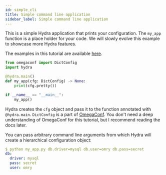 ```yaml
---
id: simple_cli
title: Simple command line application
sidebar_label: Simple command line application
---
```


This is a simple Hydra application that prints your configuration.
The `my_app` function is a place holder for your code.
We will slowly evolve this example to showcase more Hydra features.

The examples in this tutorial are available [here](https://github.com/facebookresearch/hydra/tree/master/examples/tutorials/basic).

```python title="my_app.py"
from omegaconf import DictConfig
import hydra

@hydra.main()
def my_app(cfg: DictConfig) -> None:
    print(cfg.pretty())

if __name__ == "__main__":
    my_app()
```
Hydra creates the `cfg` object and pass it to the function annotated with `@hydra.main`.
`DictConfig` is a part of <a class="external" href="https://omegaconf.readthedocs.io/en/latest/usage.html#access-and-manipulation" target="_blank">OmegaConf</a>.
You don't need a deep understanding of OmegaConf for this tutorial, but I recommend reading the docs later.

You can pass arbitrary command line arguments from which Hydra will create a hierarchical configuration object:
```yaml
$ python my_app.py db.driver=mysql db.user=omry db.pass=secret
db:
  driver: mysql
  pass: secret
  user: omry
```
